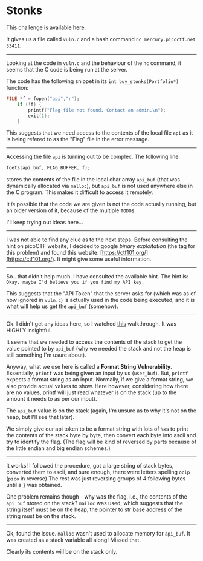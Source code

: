 # Stonks

This challenge is available [here](https://play.picoctf.org/practice/challenge/105?page=1&solved=1).

It gives us a file called `vuln.c` and a bash command `nc mercury.picoctf.net 33411`.

---

Looking at the code in `vuln.c` and the behaviour of the `nc` command, it seems that the C code is being run at the server.

The code has the following snippet in its `int buy_stonks(Portfolio*)` function:

```c
FILE *f = fopen("api","r");
	if (!f) {
		printf("Flag file not found. Contact an admin.\n");
		exit(1);
	}
```

This suggests that we need access to the contents of the local file `api` as it is being refered to as the "Flag" file in the error message.

---

Accessing the file `api` is turning out to be complex. The following line:

```c
fgets(api_buf, FLAG_BUFFER, f);
```

stores the contents of the file in the local char array `api_buf` (that was dynamically allocated via `malloc`), but `api_buf` is not used anywhere else in the C program. This makes it difficult to access it remotely.

It _is_ possible that the code we are given is not the code actually running, but an older version of it, because of the multiple `TODO`s.

I'll keep trying out ideas here...

---

I was not able to find any clue as to the next steps. Before consulting the hint on picoCTF website, I decided to google _binary exploitation_ (the tag for this problem) and found this website: [https://ctf101.org/](https://ctf101.org/). It might give some useful information.

---

So.. that didn't help much. I have consulted the available hint. The hint is: `Okay, maybe I'd believe you if you find my API key.`

This suggests that the "API Token" that the server asks for (which was as of now ignored in `vuln.c`) is actually used in the code being executed, and it is what will help us get the `api_buf` (somehow).

---

Ok. I didn't get any ideas here, so I watched [this](https://www.youtube.com/watch?v=2gnaG4ocGLA) walkthrough. It was HIGHLY insightful.

It seems that we needed to access the contents of the stack to get the value pointed to by `api_buf` (why we needed the stack and not the heap is still something I'm usure about).

Anyway, what we use here is called a **Format String Vulnerability**. Essentially, `printf` was being given an input by us (`user_buf`). But, `printf` expects a format string as an input. Normally, if we give a format string, we also provide actual values to show. Here however, considering how there are no values, printf will just read whatever is on the stack (up to the amount it needs to as per our input).

The `api_buf` value is on the stack (again, I'm unsure as to why it's not on the heap, but I'll see that later).

We simply give our api token to be a format string with lots of `%x`s to print the contents of the stack byte by byte, then convert each byte into ascii and try to identify the flag. (The flag will be kind of reversed by parts because of the little endian and big endian schemes.)

---

It works! I followed the procedure, got a large string of stack bytes, converted them to ascii, and sure enough, there were letters spelling `ocip` (`pico` in reverse) The rest was just reversing groups of 4 following bytes until a `}` was obtained.

One problem remains though - why was the flag, i.e., the contents of the `api_buf` stored on the stack? `malloc` was used, which suggests that the string itself must be on the heap, the pointer to str base address of the string must be on the stack.

---

Ok, found the issue. `malloc` wasn't used to allocate memory for `api_buf`. It was created as a stack variable all along! Missed that.

Clearly its contents will be on the stack only.
